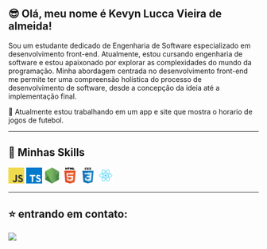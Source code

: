 ## 😎 Olá, meu nome é Kevyn Lucca Vieira de almeida!

Sou um estudante dedicado de Engenharia de Software especializado em desenvolvimento front-end. Atualmente, estou cursando engenharia de software e estou apaixonado por explorar as complexidades do mundo da programação. Minha abordagem centrada no desenvolvimento front-end me permite ter uma compreensão holística do processo de desenvolvimento de software, desde a concepção da ideia até a implementação final.

🔭 Atualmente estou trabalhando em um app e site que mostra o horario de jogos de futebol.

---

## 🚀 Minhas Skills
<code><img height="32" src="https://raw.githubusercontent.com/github/explore/80688e429a7d4ef2fca1e82350fe8e3517d3494d/topics/javascript/javascript.png" alt="Javascript"/></code>
<code><img height="32" src="https://raw.githubusercontent.com/github/explore/80688e429a7d4ef2fca1e82350fe8e3517d3494d/topics/typescript/typescript.png" alt="Typescript"/></code>
<code><img height="32" src="https://raw.githubusercontent.com/github/explore/80688e429a7d4ef2fca1e82350fe8e3517d3494d/topics/nodejs/nodejs.png" alt="Nodejs"/></code>
<code><img height="32" src="https://raw.githubusercontent.com/github/explore/80688e429a7d4ef2fca1e82350fe8e3517d3494d/topics/html/html.png" alt="HTML5"/></code>
<code><img height="32" src="https://raw.githubusercontent.com/github/explore/80688e429a7d4ef2fca1e82350fe8e3517d3494d/topics/css/css.png" alt="CSS"/></code>
<code><img height="32" src="https://raw.githubusercontent.com/github/explore/80688e429a7d4ef2fca1e82350fe8e3517d3494d/topics/react/react.png" alt="React"/></code>

---

## ⭐ entrando em contato:

<a href = "https://www.linkedin.com/in/kevyn-lucca-vieira-de-almeida-813503232/"> <img src="https://img.shields.io/badge/LinkedIn-0077B5?style=for-the-badge&logo=linkedin&logoColor=white"/> </a>
